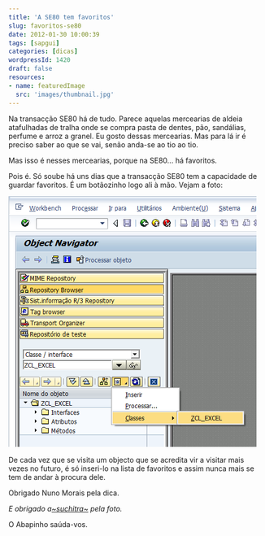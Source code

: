 ```yaml
---
title: 'A SE80 tem favoritos'
slug: favoritos-se80
date: 2012-01-30 10:00:39
tags: [sapgui]
categories: [dicas]
wordpressId: 1420
draft: false
resources:
- name: featuredImage
  src: 'images/thumbnail.jpg'
---
```

Na transacção SE80 há de tudo. Parece aquelas mercearias de aldeia atafulhadas de tralha onde se compra pasta de dentes, pão, sandálias, perfume e arroz a granel. Eu gosto dessas mercearias. Mas para lá ir é preciso saber ao que se vai, senão anda-se ao tio ao tio.

Mas isso é nesses mercearias, porque na SE80... há favoritos.

Pois é. Só soube há uns dias que a transacção SE80 tem a capacidade de guardar favoritos. É um botãozinho logo ali à mão. Vejam a foto:

![Favoritos na SE80][1]

De cada vez que se visita um objecto que se acredita vir a visitar mais vezes no futuro, é só inseri-lo na lista de favoritos e assim nunca mais se tem de andar à procura dele.

Obrigado Nuno Morais pela dica.

_E obrigado a[~suchitra~][2] pela foto._

O Abapinho saúda-vos.

   [1]: images/se80-favoritos.png (se80-favoritos)
   [2]: https://www.flickr.com/photos/chitrasudar/2756691008/
